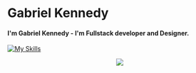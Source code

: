 <h1>Gabriel Kennedy</h1>
</hr>
<h4>
   I'm Gabriel Kennedy - I'm Fullstack developer and Designer.
</h4>

[![My Skills](https://skillicons.dev/icons?i=html,css,c,cs,ae,bootstrap,figma,ps,pr,visualstudio)](https://skillicons.dev)



<div align="center">
  <img src="https://github-readme-stats.vercel.app/api?username=GabrielKSB&show_icons=true&theme=radical"></img>
 </div>

